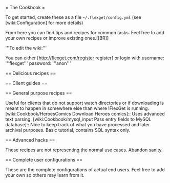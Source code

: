 = The Cookbook =

To get started, create these as a file `~/.flexget/config.yml` (see [wiki:Configuration] for more details)

From here you can find tips and recipes for common tasks.
Feel free to add your own recipes or improve existing ones.[[BR]]

'''To edit the wiki:'''

You can either [http://flexget.com/register register] or login with username: '''flexget''' password: '''anon'''

== Delicious recipes ==

 [wiki:Cookbook/Series Recipes for series]::
 [wiki:Cookbook/Movies Recipes for movies]::
 [wiki:Cookbook/Urlrewrite Recipes for URL rewriting]::
 [wiki:Cookbook/Ebooks Recipes for Ebooks]::

== Client guides ==

 [wiki:Cookbook/rTorrent Complete working example for rTorrent]::

== General purpose recipes ==

 [wiki:Cookbook/MakeRssForDownload Generate download RSS for other clients]::
 Useful for clients that do not support watch directories or if downloading is meant to happen in somewhere else than where !FlexGet is running.
 [wiki:Cookbook/HeroesComics Download Heroes comics]::
 Uses advanced text parsing.
 [wiki:Cookbook/mysql_input Pass entry fields to MySQL database]::
 Nice to keep track of what you have processed and later archival purposes. Basic tutorial, contains SQL syntax only.

== Advanced hacks ==

These recipes are not representing the normal use cases. Abandon sanity.

 [wiki:Cookbook/QueueSubtitles Queue Subtitle Downloads]::
 [wiki:Cookbook/DailyEmail Send a daily email of downloaded files]::
 [wiki:Cookbook/ForceStrictMatching Force Strict Matching]::
 [wiki:Cookbook/AutomaticRarUnpack Unpack rar files automatically]::
 [wiki:Cookbook/Legendastv How to automatically download subtitles from legendas.tv]::
 [wiki:Cookbook/CLISearch Create a manual CLI based Search for a Series]::

== Complete user configurations ==

These are the complete configurations of actual end users. Feel free to add your own so others may learn from it.

 [wiki:Cookbook/UserAtlanta800 Atlanta800]::
 [wiki:Cookbook/Userhyper_ch hyper_ch]::
 [wiki:Cookbook/Userfoulou foulou]::
 [https://github.com/gray/dotfiles/blob/master/.flexget/config.yml gray]::